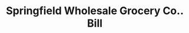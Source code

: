 ---
doi: 10.7916/D8HH7X2K
date_other: '1918'
date_other_textual: '1918'
form: printed ephemera
genre:
- Invoices
name:
- Springfield Wholesale Grocery Co.
object_in_context_url: https://biggert.cul.columbia.edu/items/view/ave_biggert_00513
subject_hierarchical_geographic:
- Springfield, Massachusetts, United States
subject_name:
- Springfield Wholesale Grocery Co.
title: Springfield Wholesale Grocery Co.. Bill
sort_title: Springfield Wholesale Grocery Co.. Bill
call_number: ave_biggert_00513
coordinates:
- 42.112411,-72.547455
pid: ave_biggert_00513
identifiers: ave_biggert_00513
permalink: /biggert/ave_biggert_00513/
layout: iiif-image-page
---